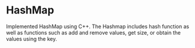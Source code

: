 # HashMap
Implemented HashMap using C++. The Hashmap includes hash function as well as functions such as add and remove values, get size, or obtain the values using the key. 
